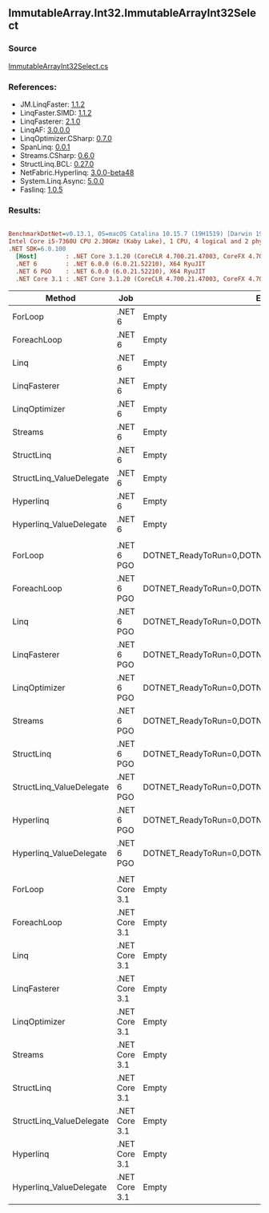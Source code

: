 ﻿## ImmutableArray.Int32.ImmutableArrayInt32Select

### Source
[ImmutableArrayInt32Select.cs](../LinqBenchmarks/ImmutableArray/Int32/ImmutableArrayInt32Select.cs)

### References:
- JM.LinqFaster: [1.1.2](https://www.nuget.org/packages/JM.LinqFaster/1.1.2)
- LinqFaster.SIMD: [1.1.2](https://www.nuget.org/packages/LinqFaster.SIMD/1.0.3)
- LinqFasterer: [2.1.0](https://www.nuget.org/packages/LinqFasterer/2.1.0)
- LinqAF: [3.0.0.0](https://www.nuget.org/packages/LinqAF/3.0.0.0)
- LinqOptimizer.CSharp: [0.7.0](https://www.nuget.org/packages/LinqOptimizer.CSharp/0.7.0)
- SpanLinq: [0.0.1](https://www.nuget.org/packages/SpanLinq/0.0.1)
- Streams.CSharp: [0.6.0](https://www.nuget.org/packages/Streams.CSharp/0.6.0)
- StructLinq.BCL: [0.27.0](https://www.nuget.org/packages/StructLinq/0.27.0)
- NetFabric.Hyperlinq: [3.0.0-beta48](https://www.nuget.org/packages/NetFabric.Hyperlinq/3.0.0-beta48)
- System.Linq.Async: [5.0.0](https://www.nuget.org/packages/System.Linq.Async/5.0.0)
- Faslinq: [1.0.5](https://www.nuget.org/packages/Faslinq/1.0.5)

### Results:
``` ini

BenchmarkDotNet=v0.13.1, OS=macOS Catalina 10.15.7 (19H1519) [Darwin 19.6.0]
Intel Core i5-7360U CPU 2.30GHz (Kaby Lake), 1 CPU, 4 logical and 2 physical cores
.NET SDK=6.0.100
  [Host]        : .NET Core 3.1.20 (CoreCLR 4.700.21.47003, CoreFX 4.700.21.47101), X64 RyuJIT
  .NET 6        : .NET 6.0.0 (6.0.21.52210), X64 RyuJIT
  .NET 6 PGO    : .NET 6.0.0 (6.0.21.52210), X64 RyuJIT
  .NET Core 3.1 : .NET Core 3.1.20 (CoreCLR 4.700.21.47003, CoreFX 4.700.21.47101), X64 RyuJIT


```
|                   Method |           Job |                                                EnvironmentVariables |       Runtime | Count |        Mean |     Error |    StdDev |         Ratio | RatioSD |  Gen 0 | Allocated |
|------------------------- |-------------- |-------------------------------------------------------------------- |-------------- |------ |------------:|----------:|----------:|--------------:|--------:|-------:|----------:|
|                  ForLoop |        .NET 6 |                                                               Empty |      .NET 6.0 |   100 |    60.56 ns |  0.098 ns |  0.087 ns |      baseline |         |      - |         - |
|              ForeachLoop |        .NET 6 |                                                               Empty |      .NET 6.0 |   100 |    60.26 ns |  0.063 ns |  0.056 ns |  1.01x faster |   0.00x |      - |         - |
|                     Linq |        .NET 6 |                                                               Empty |      .NET 6.0 |   100 |   720.91 ns |  2.258 ns |  2.002 ns | 11.90x slower |   0.03x | 0.0229 |      48 B |
|             LinqFasterer |        .NET 6 |                                                               Empty |      .NET 6.0 |   100 |   826.86 ns |  1.139 ns |  1.066 ns | 13.65x slower |   0.03x | 0.4320 |     904 B |
|            LinqOptimizer |        .NET 6 |                                                               Empty |      .NET 6.0 |   100 | 2,666.10 ns | 10.511 ns |  9.318 ns | 44.02x slower |   0.15x | 4.2534 |   8,898 B |
|                  Streams |        .NET 6 |                                                               Empty |      .NET 6.0 |   100 | 2,326.74 ns |  4.033 ns |  3.575 ns | 38.42x slower |   0.06x | 0.2899 |     608 B |
|               StructLinq |        .NET 6 |                                                               Empty |      .NET 6.0 |   100 |   227.71 ns |  0.208 ns |  0.185 ns |  3.76x slower |   0.01x | 0.0153 |      32 B |
| StructLinq_ValueDelegate |        .NET 6 |                                                               Empty |      .NET 6.0 |   100 |   176.02 ns |  0.118 ns |  0.104 ns |  2.91x slower |   0.00x |      - |         - |
|                Hyperlinq |        .NET 6 |                                                               Empty |      .NET 6.0 |   100 |   251.30 ns |  0.449 ns |  0.375 ns |  4.15x slower |   0.01x |      - |         - |
|  Hyperlinq_ValueDelegate |        .NET 6 |                                                               Empty |      .NET 6.0 |   100 |   193.80 ns |  0.133 ns |  0.111 ns |  3.20x slower |   0.01x |      - |         - |
|                          |               |                                                                     |               |       |             |           |           |               |         |        |           |
|                  ForLoop |    .NET 6 PGO | DOTNET_ReadyToRun=0,DOTNET_TC_QuickJitForLoops=1,DOTNET_TieredPGO=1 |      .NET 6.0 |   100 |    61.67 ns |  0.088 ns |  0.078 ns |      baseline |         |      - |         - |
|              ForeachLoop |    .NET 6 PGO | DOTNET_ReadyToRun=0,DOTNET_TC_QuickJitForLoops=1,DOTNET_TieredPGO=1 |      .NET 6.0 |   100 |    61.93 ns |  0.082 ns |  0.073 ns |  1.00x slower |   0.00x |      - |         - |
|                     Linq |    .NET 6 PGO | DOTNET_ReadyToRun=0,DOTNET_TC_QuickJitForLoops=1,DOTNET_TieredPGO=1 |      .NET 6.0 |   100 |   378.20 ns |  1.111 ns |  0.928 ns |  6.13x slower |   0.01x | 0.0229 |      48 B |
|             LinqFasterer |    .NET 6 PGO | DOTNET_ReadyToRun=0,DOTNET_TC_QuickJitForLoops=1,DOTNET_TieredPGO=1 |      .NET 6.0 |   100 |   496.49 ns |  0.749 ns |  0.585 ns |  8.05x slower |   0.01x | 0.4320 |     904 B |
|            LinqOptimizer |    .NET 6 PGO | DOTNET_ReadyToRun=0,DOTNET_TC_QuickJitForLoops=1,DOTNET_TieredPGO=1 |      .NET 6.0 |   100 | 2,365.00 ns | 14.159 ns | 13.245 ns | 38.37x slower |   0.21x | 4.2534 |   8,898 B |
|                  Streams |    .NET 6 PGO | DOTNET_ReadyToRun=0,DOTNET_TC_QuickJitForLoops=1,DOTNET_TieredPGO=1 |      .NET 6.0 |   100 | 1,586.65 ns |  2.729 ns |  2.279 ns | 25.73x slower |   0.05x | 0.2899 |     608 B |
|               StructLinq |    .NET 6 PGO | DOTNET_ReadyToRun=0,DOTNET_TC_QuickJitForLoops=1,DOTNET_TieredPGO=1 |      .NET 6.0 |   100 |   224.88 ns |  1.149 ns |  0.960 ns |  3.65x slower |   0.01x | 0.0153 |      32 B |
| StructLinq_ValueDelegate |    .NET 6 PGO | DOTNET_ReadyToRun=0,DOTNET_TC_QuickJitForLoops=1,DOTNET_TieredPGO=1 |      .NET 6.0 |   100 |   179.04 ns |  0.096 ns |  0.075 ns |  2.90x slower |   0.00x |      - |         - |
|                Hyperlinq |    .NET 6 PGO | DOTNET_ReadyToRun=0,DOTNET_TC_QuickJitForLoops=1,DOTNET_TieredPGO=1 |      .NET 6.0 |   100 |   254.67 ns |  0.330 ns |  0.292 ns |  4.13x slower |   0.01x |      - |         - |
|  Hyperlinq_ValueDelegate |    .NET 6 PGO | DOTNET_ReadyToRun=0,DOTNET_TC_QuickJitForLoops=1,DOTNET_TieredPGO=1 |      .NET 6.0 |   100 |   198.53 ns |  0.116 ns |  0.097 ns |  3.22x slower |   0.00x |      - |         - |
|                          |               |                                                                     |               |       |             |           |           |               |         |        |           |
|                  ForLoop | .NET Core 3.1 |                                                               Empty | .NET Core 3.1 |   100 |    60.68 ns |  0.098 ns |  0.082 ns |      baseline |         |      - |         - |
|              ForeachLoop | .NET Core 3.1 |                                                               Empty | .NET Core 3.1 |   100 |    69.97 ns |  1.239 ns |  1.377 ns |  1.16x slower |   0.03x |      - |         - |
|                     Linq | .NET Core 3.1 |                                                               Empty | .NET Core 3.1 |   100 |   793.78 ns |  2.897 ns |  2.568 ns | 13.09x slower |   0.04x | 0.0229 |      48 B |
|             LinqFasterer | .NET Core 3.1 |                                                               Empty | .NET Core 3.1 |   100 |   772.88 ns |  1.873 ns |  1.564 ns | 12.74x slower |   0.02x | 0.4320 |     904 B |
|            LinqOptimizer | .NET Core 3.1 |                                                               Empty | .NET Core 3.1 |   100 | 2,656.65 ns |  9.240 ns |  8.643 ns | 43.77x slower |   0.15x | 4.2610 |   8,928 B |
|                  Streams | .NET Core 3.1 |                                                               Empty | .NET Core 3.1 |   100 | 2,166.62 ns |  3.311 ns |  2.765 ns | 35.71x slower |   0.06x | 0.2899 |     608 B |
|               StructLinq | .NET Core 3.1 |                                                               Empty | .NET Core 3.1 |   100 |   546.96 ns |  0.664 ns |  0.589 ns |  9.02x slower |   0.01x | 0.0153 |      32 B |
| StructLinq_ValueDelegate | .NET Core 3.1 |                                                               Empty | .NET Core 3.1 |   100 |   320.63 ns |  0.477 ns |  0.399 ns |  5.28x slower |   0.01x |      - |         - |
|                Hyperlinq | .NET Core 3.1 |                                                               Empty | .NET Core 3.1 |   100 |   281.46 ns |  0.288 ns |  0.270 ns |  4.64x slower |   0.01x |      - |         - |
|  Hyperlinq_ValueDelegate | .NET Core 3.1 |                                                               Empty | .NET Core 3.1 |   100 |   202.55 ns |  0.533 ns |  0.445 ns |  3.34x slower |   0.01x |      - |         - |
